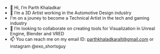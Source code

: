- 👋 Hi, I’m Parth Khaladkar
- 👀 I’m a 3D Artist working in the Automotive Design industry
- I'm on a jouney to become a Technical Artist in the tech and gaming industry
- 💞️ I’m looking to collaborate on creating tools for Visualization in Unreal Engine, Blender and VRED
- 📫 You can reach me on my email ID: parthkhaladkaralt@gmail.com or instagram @exo_shortsguy

<!---
Therm1c/Therm1c is a ✨ special ✨ repository because its `README.md` (this file) appears on your GitHub profile.
You can click the Preview link to take a look at your changes.
--->
